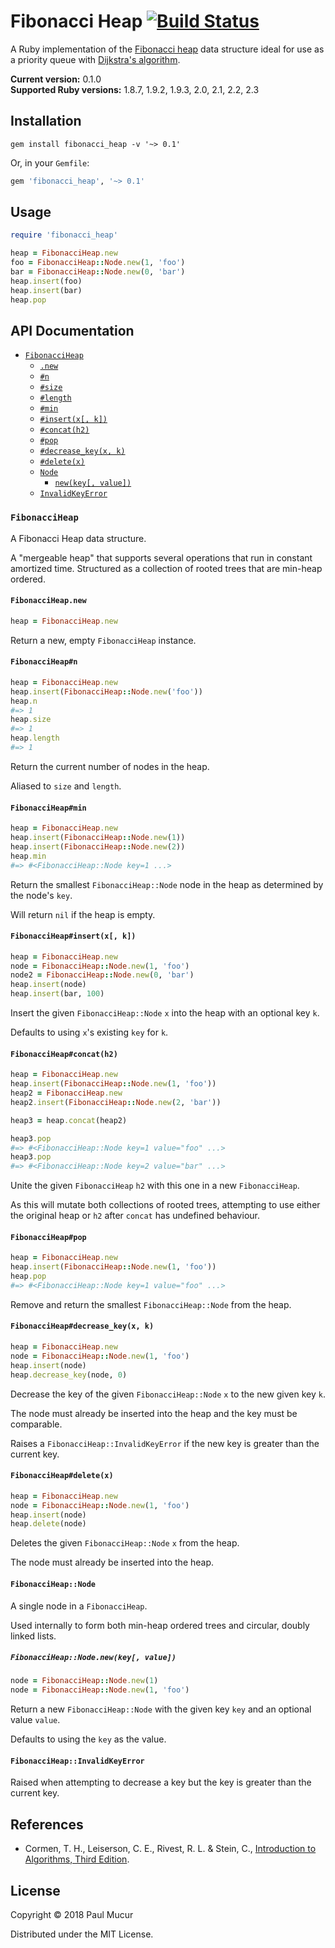 # Fibonacci Heap [![Build Status](https://travis-ci.org/mudge/fibonacci_heap.svg?branch=master)](https://travis-ci.org/mudge/fibonacci_heap)

A Ruby implementation of the [Fibonacci heap](https://en.wikipedia.org/wiki/Fibonacci_heap) data structure ideal for use as a priority queue with [Dijkstra's algorithm](https://en.wikipedia.org/wiki/Dijkstra's_algorithm#Using_a_priority_queue).

**Current version:** 0.1.0  
**Supported Ruby versions:** 1.8.7, 1.9.2, 1.9.3, 2.0, 2.1, 2.2, 2.3

## Installation

```
gem install fibonacci_heap -v '~> 0.1'
```

Or, in your `Gemfile`:

```ruby
gem 'fibonacci_heap', '~> 0.1'
```

## Usage

```ruby
require 'fibonacci_heap'

heap = FibonacciHeap.new
foo = FibonacciHeap::Node.new(1, 'foo')
bar = FibonacciHeap::Node.new(0, 'bar')
heap.insert(foo)
heap.insert(bar)
heap.pop
```

## API Documentation

* [`FibonacciHeap`](#fibonacciheap)
  * [`.new`](#fibonacciheapnew)
  * [`#n`](#fibonacciheapn)
  * [`#size`](#fibonacciheapn)
  * [`#length`](#fibonacciheapn)
  * [`#min`](#fibonacciheapmin)
  * [`#insert(x[, k])`](#fibonacciheapinsertx-k)
  * [`#concat(h2)`](#fibonacciheapconcath2)
  * [`#pop`](#fibonacciheappop)
  * [`#decrease_key(x, k)`](#fibonacciheapdecrease_keyx-k)
  * [`#delete(x)`](#fibonacciheapdeletex)
  * [`Node`](#fibonacciheapnode)
    * [`new(key[, value])`](#fibonacciheapnodenewkey-value)
  * [`InvalidKeyError`](#fibonacciheapinvalidkeyerror)

### `FibonacciHeap`

A Fibonacci Heap data structure.

A "mergeable heap" that supports several operations that run in
constant amortized time. Structured as a collection of rooted trees
that are min-heap ordered.

#### `FibonacciHeap.new`

```ruby
heap = FibonacciHeap.new
```

Return a new, empty `FibonacciHeap` instance.

#### `FibonacciHeap#n`

```ruby
heap = FibonacciHeap.new
heap.insert(FibonacciHeap::Node.new('foo'))
heap.n
#=> 1
heap.size
#=> 1
heap.length
#=> 1
```

Return the current number of nodes in the heap.

Aliased to `size` and `length`.

#### `FibonacciHeap#min`

```ruby
heap = FibonacciHeap.new
heap.insert(FibonacciHeap::Node.new(1))
heap.insert(FibonacciHeap::Node.new(2))
heap.min
#=> #<FibonacciHeap::Node key=1 ...>
```

Return the smallest `FibonacciHeap::Node` node in the heap as determined by the node's `key`.

Will return `nil` if the heap is empty.

#### `FibonacciHeap#insert(x[, k])`

```ruby
heap = FibonacciHeap.new
node = FibonacciHeap::Node.new(1, 'foo')
node2 = FibonacciHeap::Node.new(0, 'bar')
heap.insert(node)
heap.insert(bar, 100)
```

Insert the given `FibonacciHeap::Node` `x` into the heap with an optional key `k`.

Defaults to using `x`'s existing `key` for `k`.

#### `FibonacciHeap#concat(h2)`

```ruby
heap = FibonacciHeap.new
heap.insert(FibonacciHeap::Node.new(1, 'foo'))
heap2 = FibonacciHeap.new
heap2.insert(FibonacciHeap::Node.new(2, 'bar'))

heap3 = heap.concat(heap2)

heap3.pop
#=> #<FibonacciHeap::Node key=1 value="foo" ...>
heap3.pop
#=> #<FibonacciHeap::Node key=2 value="bar" ...>
```

Unite the given `FibonacciHeap` `h2` with this one in a new `FibonacciHeap`.

As this will mutate both collections of rooted trees, attempting to use either the original heap or `h2` after `concat` has undefined behaviour.

#### `FibonacciHeap#pop`

```ruby
heap = FibonacciHeap.new
heap.insert(FibonacciHeap::Node.new(1, 'foo'))
heap.pop
#=> #<FibonacciHeap::Node key=1 value="foo" ...>
```

Remove and return the smallest `FibonacciHeap::Node` from the heap.

#### `FibonacciHeap#decrease_key(x, k)`

```ruby
heap = FibonacciHeap.new
node = FibonacciHeap::Node.new(1, 'foo')
heap.insert(node)
heap.decrease_key(node, 0)
```

Decrease the key of the given `FibonacciHeap::Node` `x` to the new given key `k`.

The node must already be inserted into the heap and the key must be comparable.

Raises a `FibonacciHeap::InvalidKeyError` if the new key is greater than the current key.

#### `FibonacciHeap#delete(x)`

```ruby
heap = FibonacciHeap.new
node = FibonacciHeap::Node.new(1, 'foo')
heap.insert(node)
heap.delete(node)
```

Deletes the given `FibonacciHeap::Node` `x` from the heap.

The node must already be inserted into the heap.

#### `FibonacciHeap::Node`

A single node in a `FibonacciHeap`.

Used internally to form both min-heap ordered trees and circular, doubly linked lists.

##### `FibonacciHeap::Node.new(key[, value])`

```ruby
node = FibonacciHeap::Node.new(1)
node = FibonacciHeap::Node.new(1, 'foo')
```

Return a new `FibonacciHeap::Node` with the given key `key` and an optional value `value`.

Defaults to using the `key` as the value.

#### `FibonacciHeap::InvalidKeyError`

Raised when attempting to decrease a key but the key is greater than the current key.

## References

* Cormen, T. H., Leiserson, C. E., Rivest, R. L. & Stein, C., [Introduction to Algorithms, Third Edition](https://mitpress.mit.edu/books/introduction-algorithms-third-edition).

## License

Copyright © 2018 Paul Mucur

Distributed under the MIT License.
